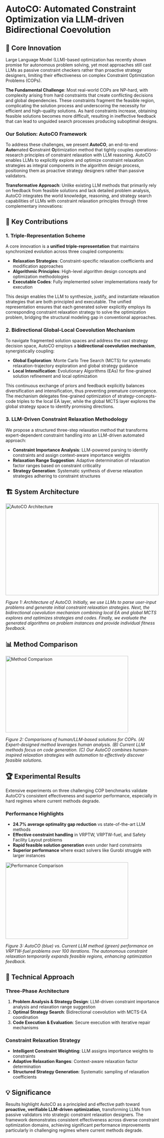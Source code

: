 # AutoCO: Automated Constraint Optimization via LLM-driven Bidirectional Coevolution

## 🎯 Core Innovation

Large Language Model (LLM)-based optimization has recently shown promise for autonomous problem solving, yet most approaches still cast LLMs as passive constraint checkers rather than proactive strategy designers, limiting their effectiveness on complex Constraint Optimization Problems (COPs). 

**The Fundamental Challenge**: Most real-world COPs are NP-hard, with complexity arising from hard constraints that create conflicting decisions and global dependencies. These constraints fragment the feasible region, complicating the solution process and underscoring the necessity for efficient and high-quality solutions. As hard constraints increase, obtaining feasible solutions becomes more difficult, resulting in ineffective feedback that can lead to unguided search processes producing suboptimal designs.

### Our Solution: AutoCO Framework

To address these challenges, we present **AutoCO**, an end-to-end **Auto**mated **C**onstraint **O**ptimization method that tightly couples operations-research principles of constraint relaxation with LLM reasoning. AutoCO enables LLMs to explicitly explore and optimize constraint relaxation strategies as integral components in the algorithm design process, positioning them as proactive strategy designers rather than passive validators.

**Transformative Approach**: Unlike existing LLM methods that primarily rely on feedback from feasible solutions and lack detailed problem analysis, AutoCO integrates the world knowledge, reasoning, and strategy search capabilities of LLMs with constraint relaxation principles through three complementary innovations:

## 🚀 Key Contributions

### 1. Triple-Representation Scheme
A core innovation is a **unified triple-representation** that maintains synchronized evolution across three coupled components:
- **Relaxation Strategies**: Constraint-specific relaxation coefficients and modification approaches
- **Algorithmic Principles**: High-level algorithm design concepts and optimization methodologies  
- **Executable Codes**: Fully implemented solver implementations ready for execution

This design enables the LLM to synthesize, justify, and instantiate relaxation strategies that are both principled and executable. The unified representation ensures that each generated solver explicitly employs its corresponding constraint relaxation strategy to solve the optimization problem, bridging the structural modeling gap in conventional approaches.

### 2. Bidirectional Global-Local Coevolution Mechanism
To navigate fragmented solution spaces and address the vast strategy decision space, AutoCO employs a **bidirectional coevolution mechanism**, synergistically coupling:

- **Global Exploration**: Monte Carlo Tree Search (MCTS) for systematic relaxation-trajectory exploration and global strategy guidance
- **Local Intensification**: Evolutionary Algorithms (EAs) for fine-grained solution refinement and local optimization

This continuous exchange of priors and feedback explicitly balances diversification and intensification, thus preventing premature convergence. The mechanism delegates fine-grained optimization of strategy-concepts-code triples to the local EA layer, while the global MCTS layer explores the global strategy space to identify promising directions.

### 3. LLM-Driven Constraint Relaxation Methodology
We propose a structured three-step relaxation method that transforms expert-dependent constraint handling into an LLM-driven automated approach:

- **Constraint Importance Analysis**: LLM-powered parsing to identify constraints and assign context-aware importance weights
- **Relaxation Range Suggestion**: Adaptive determination of relaxation factor ranges based on constraint criticality
- **Strategy Generation**: Systematic synthesis of diverse relaxation strategies adhering to constraint structures

## 🏗 System Architecture

<img src="figure/figure_ours.jpg" width="500" height="300" alt="AutoCO Architecture">

*Figure 1: Architecture of AutoCO. Initially, we use LLMs to parse user-input problems and generate initial constraint relaxation strategies. Next, the bidirectional coevolution mechanism combining local EA and global MCTS explores and optimizes strategies and codes. Finally, we evaluate the generated algorithms on problem instances and provide individual fitness feedback.*

## 📊 Method Comparison

<img src="figure/figure_Intro.jpg" width="400" height="250" alt="Method Comparison">

*Figure 2: Comparisons of human/LLM-based solutions for COPs. (A) Expert-designed method leverages human analysis. (B) Current LLM methods focus on code generation. (C) Our AutoCO combines human-inspired relaxation strategies with automation to effectively discover feasible solutions.*

## 🏆 Experimental Results

Extensive experiments on three challenging COP benchmarks validate AutoCO's consistent effectiveness and superior performance, especially in hard regimes where current methods degrade.

### Performance Highlights
- **24.7% average optimality gap reduction** vs state-of-the-art LLM methods
- **Effective constraint handling** in VRPTW, VRPTW-fuel, and Safety Facility Layout problems
- **Rapid feasible solution generation** even under hard constraints
- **Superior performance** where exact solvers like Gurobi struggle with larger instances

<img src="figure/figure_plot.jpg" width="400" height="250" alt="Performance Comparison">

*Figure 3: AutoCO (blue) vs. Current LLM method (green) performance on VRPTW-fuel problems over 100 iterations. The autonomous constraint relaxation temporarily expands feasible regions, enhancing optimization feedback.*

## 🔬 Technical Approach

### Three-Phase Architecture
1. **Problem Analysis & Strategy Design**: LLM-driven constraint importance analysis and relaxation range suggestion
2. **Optimal Strategy Search**: Bidirectional coevolution with MCTS-EA coordination  
3. **Code Execution & Evaluation**: Secure execution with iterative repair mechanisms

### Constraint Relaxation Strategy
- **Intelligent Constraint Weighting**: LLM assigns importance weights to constraints
- **Adaptive Relaxation Ranges**: Context-aware relaxation factor determination
- **Structured Strategy Generation**: Systematic sampling of relaxation coefficients

## 💡 Significance

Results highlight AutoCO as a principled and effective path toward **proactive, verifiable LLM-driven optimization**, transforming LLMs from passive validators into strategic constraint relaxation designers. The framework demonstrates consistent effectiveness across diverse constraint optimization domains, achieving significant performance improvements particularly in challenging regimes where current methods degrade.
